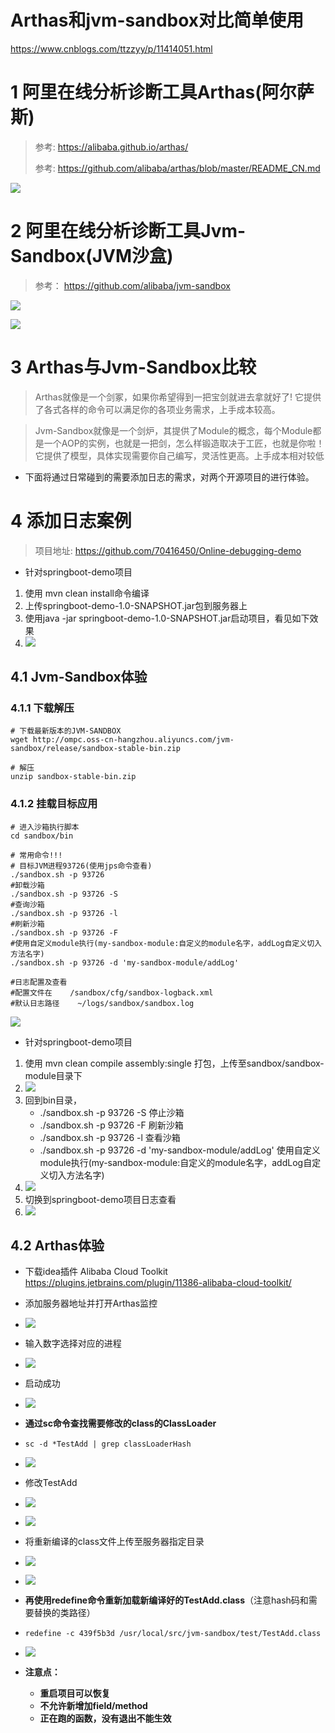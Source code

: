 # Arthas和jvm-sandbox对比简单使用
https://www.cnblogs.com/ttzzyy/p/11414051.html
# 1 阿里在线分析诊断工具Arthas(阿尔萨斯)

> 参考: https://alibaba.github.io/arthas/
>
> 参考: https://github.com/alibaba/arthas/blob/master/README_CN.md

![](https://img2018.cnblogs.com/blog/1235870/201908/1235870-20190827143158532-445480955.png)

# 2 阿里在线分析诊断工具Jvm-Sandbox(JVM沙盒)

> 参考： https://github.com/alibaba/jvm-sandbox

![](https://img2018.cnblogs.com/blog/1235870/201908/1235870-20190827151402817-1973943338.png)

![](https://img2018.cnblogs.com/blog/1235870/201908/1235870-20190827143328058-1989224629.png)

# 3 Arthas与Jvm-Sandbox比较

> Arthas就像是一个剑冢，如果你希望得到一把宝剑就进去拿就好了! 它提供了各式各样的命令可以满足你的各项业务需求，上手成本较高。

> Jvm-Sandbox就像是一个剑炉，其提供了Module的概念，每个Module都是一个AOP的实例，也就是一把剑，怎么样锻造取决于工匠，也就是你啦！它提供了模型，具体实现需要你自己编写，灵活性更高。上手成本相对较低

- 下面将通过日常碰到的需要添加日志的需求，对两个开源项目的进行体验。

# 4 添加日志案例

> 项目地址: https://github.com/70416450/Online-debugging-demo

- 针对springboot-demo项目

1. 使用 mvn clean install命令编译
2. 上传springboot-demo-1.0-SNAPSHOT.jar包到服务器上
3. 使用java -jar springboot-demo-1.0-SNAPSHOT.jar启动项目，看见如下效果
4. ![](https://img2018.cnblogs.com/blog/1235870/201908/1235870-20190827164929719-2110338523.png)

## 4.1 Jvm-Sandbox体验

### 4.1.1 下载解压

```
# 下载最新版本的JVM-SANDBOX
wget http://ompc.oss-cn-hangzhou.aliyuncs.com/jvm-sandbox/release/sandbox-stable-bin.zip

# 解压
unzip sandbox-stable-bin.zip
```

### 4.1.2 挂载目标应用

```
# 进入沙箱执行脚本
cd sandbox/bin

# 常用命令!!!
# 目标JVM进程93726(使用jps命令查看)
./sandbox.sh -p 93726
#卸载沙箱
./sandbox.sh -p 93726 -S
#查询沙箱
./sandbox.sh -p 93726 -l
#刷新沙箱
./sandbox.sh -p 93726 -F
#使用自定义module执行(my-sandbox-module:自定义的module名字，addLog自定义切入方法名字)
./sandbox.sh -p 93726 -d 'my-sandbox-module/addLog'

#日志配置及查看
#配置文件在    /sandbox/cfg/sandbox-logback.xml
#默认日志路径    ~/logs/sandbox/sandbox.log
```

![](https://img2018.cnblogs.com/blog/1235870/201908/1235870-20190827165032663-117868859.png)

- 针对springboot-demo项目

1. 使用 mvn clean compile assembly:single 打包，上传至sandbox/sandbox-module目录下
2. ![](https://img2018.cnblogs.com/blog/1235870/201908/1235870-20190827160000561-1037081875.png)
3. 回到bin目录，
   - ./sandbox.sh -p 93726 -S  停止沙箱 
   - ./sandbox.sh -p 93726 -F  刷新沙箱 
   - ./sandbox.sh -p 93726 -l  查看沙箱 
   - ./sandbox.sh -p 93726 -d 'my-sandbox-module/addLog'  使用自定义module执行(my-sandbox-module:自定义的module名字，addLog自定义切入方法名字)
4. ![](https://img2018.cnblogs.com/blog/1235870/201908/1235870-20190827165434936-504091008.png)
5. 切换到springboot-demo项目日志查看
6. ![](https://img2018.cnblogs.com/blog/1235870/201908/1235870-20190827165401592-260487226.png)



## 4.2 Arthas体验

- 下载idea插件 Alibaba Cloud Toolkit   https://plugins.jetbrains.com/plugin/11386-alibaba-cloud-toolkit/

- 添加服务器地址并打开Arthas监控

- ![](https://img2018.cnblogs.com/blog/1235870/201908/1235870-20190827171248333-355201520.png)

- 输入数字选择对应的进程

- ![](https://img2018.cnblogs.com/blog/1235870/201908/1235870-20190827171600796-683294593.png)

- 启动成功

- ![](https://img2018.cnblogs.com/blog/1235870/201908/1235870-20190827171643318-1624308648.png)

- **通过sc命令查找需要修改的class的ClassLoader** 

- ```
  sc -d *TestAdd | grep classLoaderHash
  ```

- ![](https://img2018.cnblogs.com/blog/1235870/201908/1235870-20190827172322840-551859692.png)

- 修改TestAdd

- ![](https://img2018.cnblogs.com/blog/1235870/201908/1235870-20190827172620239-1121664723.png)

- ![](https://img2018.cnblogs.com/blog/1235870/201908/1235870-20190827172745575-1609500150.png)

- 将重新编译的class文件上传至服务器指定目录

- ![](https://img2018.cnblogs.com/blog/1235870/201908/1235870-20190827172925575-1854637570.png)

- ![](https://img2018.cnblogs.com/blog/1235870/201908/1235870-20190827173057958-723692068.png)

- **再使用redefine命令重新加载新编译好的TestAdd.class**（注意hash码和需要替换的类路径）

- ```
  redefine -c 439f5b3d /usr/local/src/jvm-sandbox/test/TestAdd.class
  ```

- ![](https://img2018.cnblogs.com/blog/1235870/201908/1235870-20190827173328274-1772966599.png)

- **注意点：**

  - **重启项目可以恢复**
  - **不允许新增加field/method**
  - **正在跑的函数，没有退出不能生效**





